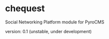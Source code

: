 chequest
========

Social Networking Platform module for PyroCMS

version: 0.1 (unstable, under development)